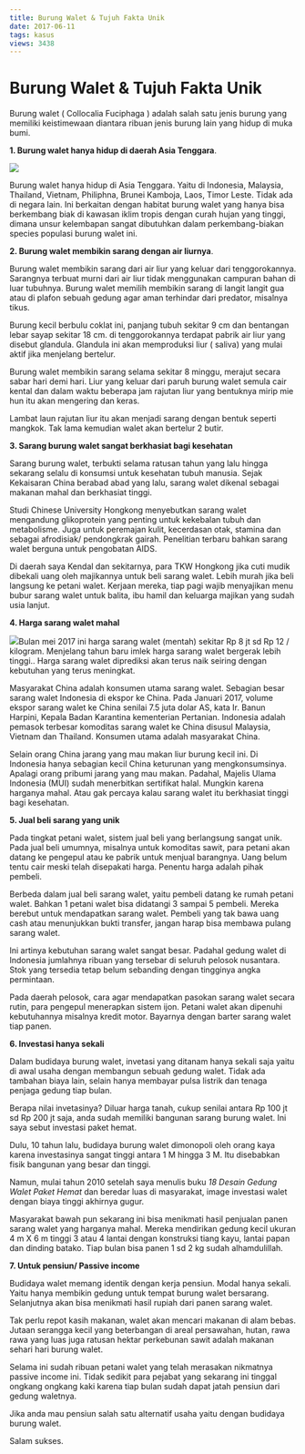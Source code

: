 ```yaml
---
title: Burung Walet & Tujuh Fakta Unik
date: 2017-06-11
tags: kasus
views: 3438
---
```


# Burung Walet & Tujuh Fakta Unik

Burung walet ( Collocalia Fuciphaga ) adalah salah satu jenis burung yang memiliki keistimewaan diantara  ribuan jenis  burung lain yang hidup di muka bumi.

**1\. Burung walet hanya hidup di daerah Asia Tenggara**.

![][1]

Burung walet hanya hidup di Asia Tenggara. Yaitu di Indonesia, Malaysia, Thailand, Vietnam, Philiphna, Brunei Kamboja, Laos, Timor Leste. Tidak ada di negara lain. Ini berkaitan dengan habitat burung walet yang hanya bisa berkembang biak  di kawasan iklim tropis dengan curah hujan yang tinggi, dimana unsur kelembapan sangat dibutuhkan dalam perkembang-biakan species populasi burung walet ini.

**2\. Burung walet membikin sarang dengan air liurnya**.

Burung walet membikin sarang dari air liur yang keluar dari tenggorokannya. Sarangnya terbuat murni dari air liur tidak menggunakan campuran bahan di luar tubuhnya. Burung walet memilih membikin sarang di langit langit gua atau di plafon sebuah gedung agar aman terhindar dari predator, misalnya tikus.

Burung kecil berbulu  coklat ini,  panjang tubuh sekitar 9 cm dan bentangan lebar sayap sekitar 18 cm. di tenggorokannya terdapat pabrik air liur yang disebut glandula. Glandula ini akan memproduksi liur ( saliva) yang mulai aktif jika menjelang bertelur.

Burung walet membikin sarang selama sekitar 8 minggu, merajut secara sabar hari demi hari. Liur yang keluar dari paruh burung walet semula cair kental dan dalam waktu beberapa jam rajutan liur yang bentuknya mirip mie hun itu akan  mengering dan keras.

Lambat laun rajutan liur itu akan menjadi sarang dengan bentuk seperti mangkok. Tak lama kemudian walet akan bertelur 2 butir.

**3\. Sarang burung walet sangat berkhasiat bagi kesehatan**

Sarang burung walet, terbukti selama ratusan tahun yang lalu hingga sekarang selalu di konsumsi untuk kesehatan tubuh manusia. Sejak Kekaisaran China berabad abad yang lalu, sarang walet dikenal sebagai makanan mahal dan berkhasiat tinggi.

Studi Chinese University Hongkong menyebutkan sarang walet mengandung glikoprotein yang penting untuk kekebalan tubuh dan metabolisme. Juga  untuk peremajan kulit, kecerdasan otak, stamina dan sebagai afrodisiak/ pendongkrak gairah. Penelitian terbaru bahkan sarang walet berguna untuk pengobatan AIDS.

Di daerah saya Kendal dan sekitarnya, para TKW Hongkong jika cuti mudik dibekali uang oleh majikannya untuk beli sarang walet. Lebih murah jika beli langsung ke petani walet. Kerjaan mereka, tiap pagi wajib  menyajikan menu bubur sarang walet untuk balita, ibu hamil dan keluarga majikan yang sudah usia lanjut.

**4\. Harga sarang walet mahal**

![][2]Bulan mei 2017 ini harga sarang walet (mentah) sekitar Rp 8 jt sd  Rp 12 / kilogram. Menjelang tahun baru  imlek harga sarang walet bergerak lebih tinggi.. Harga sarang walet diprediksi akan terus naik seiring dengan kebutuhan yang terus meningkat.

Masyarakat China adalah konsumen utama sarang walet. Sebagian besar sarang walet  Indonesia di ekspor ke China. Pada Januari 2017, volume ekspor sarang walet ke China senilai 7.5 juta dolar AS, kata Ir. Banun Harpini, Kepala Badan Karantina kementerian Pertanian. Indonesia adalah pemasok terbesar komoditas sarang walet ke China disusul Malaysia, Vietnam dan Thailand. Konsumen utama adalah masyarakat China.

Selain orang China jarang yang mau makan liur burung kecil ini. Di Indonesia hanya sebagian kecil China keturunan yang mengkonsumsinya. Apalagi orang pribumi jarang yang mau makan. Padahal,  Majelis Ulama Indonesia (MUI) sudah menerbitkan sertifikat halal. Mungkin karena harganya mahal. Atau gak percaya kalau sarang walet itu berkhasiat tinggi bagi kesehatan.

**5\. Jual beli sarang yang unik**

Pada tingkat petani walet, sistem jual beli yang berlangsung sangat unik. Pada jual beli umumnya, misalnya untuk komoditas sawit, para petani akan datang ke pengepul atau ke pabrik untuk menjual barangnya. Uang belum tentu cair meski telah disepakati harga. Penentu harga adalah pihak pembeli.

Berbeda dalam jual beli sarang walet, yaitu pembeli datang ke rumah petani walet. Bahkan 1 petani walet bisa didatangi 3 sampai 5 pembeli. Mereka berebut untuk mendapatkan  sarang walet. Pembeli yang tak bawa uang cash atau menunjukkan bukti transfer, jangan harap bisa membawa pulang sarang walet.

Ini artinya kebutuhan sarang walet sangat besar. Padahal gedung walet di Indonesia jumlahnya ribuan yang tersebar di seluruh pelosok nusantara. Stok yang tersedia tetap belum sebanding dengan tingginya angka permintaan.

Pada daerah  pelosok, cara agar  mendapatkan pasokan sarang walet  secara rutin, para pengepul menerapkan sistem ijon. Petani walet akan dipenuhi kebutuhannya misalnya kredit motor. Bayarnya dengan barter sarang walet tiap panen.

**6\. Investasi hanya sekali**

Dalam budidaya burung walet, invetasi yang ditanam hanya sekali saja yaitu di awal usaha dengan membangun sebuah gedung walet. Tidak ada tambahan biaya lain, selain hanya membayar pulsa listrik dan tenaga penjaga gedung tiap bulan.

Berapa nilai invetasinya? Diluar harga tanah,  cukup senilai antara Rp 100 jt sd Rp 200 jt saja, anda sudah memiliki bangunan sarang burung walet. Ini saya sebut investasi paket hemat.

Dulu, 10 tahun lalu, budidaya burung walet dimonopoli  oleh orang kaya karena investasinya sangat tinggi antara 1 M hingga 3 M. Itu disebabkan fisik bangunan yang besar dan tinggi.

Namun, mulai tahun 2010 setelah saya menulis buku _18 Desain_ _Gedung Walet Paket Hemat_ dan beredar luas di masyarakat, image investasi walet dengan biaya tinggi akhirnya gugur.

Masyarakat bawah pun sekarang ini bisa menikmati hasil penjualan panen sarang walet yang harganya mahal. Mereka mendirikan  gedung kecil ukuran 4 m X 6  m tinggi 3 atau 4 lantai dengan konstruksi tiang kayu, lantai papan dan dinding  batako. Tiap bulan bisa panen 1 sd 2 kg  sudah alhamdulillah.

**7\. Untuk pensiun/ Passive income**

Budidaya walet memang identik dengan kerja pensiun. Modal hanya sekali. Yaitu hanya membikin gedung untuk tempat burung walet bersarang. Selanjutnya akan bisa menikmati hasil rupiah dari panen sarang walet.

Tak perlu repot kasih makanan, walet akan mencari makanan di alam bebas. Jutaan serangga kecil yang beterbangan di areal persawahan, hutan, rawa rawa yang luas  juga ratusan hektar perkebunan sawit adalah makanan sehari hari burung walet.

Selama ini sudah ribuan petani walet yang telah merasakan nikmatnya passive income ini.  Tidak sedikit para pejabat yang sekarang ini tinggal ongkang ongkang kaki karena  tiap bulan sudah dapat jatah pensiun dari gedung waletnya.

Jika anda mau pensiun salah satu alternatif usaha yaitu dengan budidaya burung walet.

Salam sukses.

[1]: http://duniawalet.co.id/wp-content/uploads/2017/06/solusi-30-e1497186310468.jpg
[2]: http://duniawalet.co.id/wp-content/uploads/2017/06/IMG_0575.jpg
